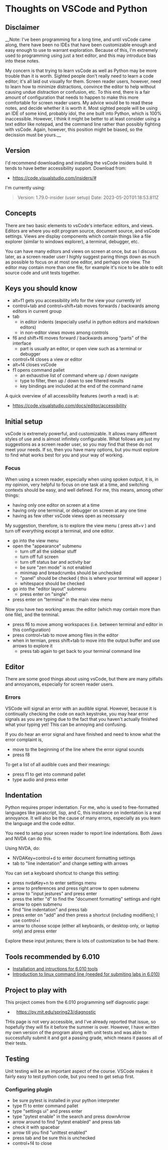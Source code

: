 # Thoughts on VSCode and Python

## Disclaimer


__Note: I've been programming for a long time, and until vsCode came along, there have been no IDEs that have been customizable enough and easy enough to use to warrant exploration. Because of this, I'm extremely used to programming using just a text editor, and this may introduce bias into these notes.

My concern is that trying to learn vsCode as well as Python may be more trouble than it is worth. Sighted people don't really need to learn a code editor; it's all laid out visually for them. Screen reader users, however, need to learn how to minimize distractions, convince the editor to help without causing undue distraction or confusion, etc.  To this end, there is a fair amount of configuration that needs to happen to make this more comfortable for screen reader users. My advice would be to read these notes, and decide whether it is worth it. Most sighted people will be using an IDE of some kind, probably idol, the one built into Python, which is 100% inaccessible. However, I think it might be better to at least consider using a text editor like notepad, and the command line rather than possibly fighting with vsCode.  Again, however, this position might be biased, so the decission must be yours.__


## Version

I'd recommend downloading and installing the vsCode insiders build. It tends to have better accessibility support. Download from:

- https://code.visualstudio.com/insiders/#

I'm currently using:

>Version: 1.79.0-insider (user setup)
Date: 2023-05-20T01:18:53.811Z



## Concepts

There are two basic elements to vsCode's interface: editors, and views. Editors are where you edit program source, document source, and vsCode settings. Views are display components which contain things like a file explorer (similar to windows explorer), a terminal, debugger, etc.

You can have many editors and views on screen at once, but as I discuss later, as a screen reader user I highly suggest paring things down as much as possible to focus on at most one editor, and perhaps one view. The editor may contain more than one file, for example it's nice to be able to edit source code and unit tests together. 

## Keys you should know

- alt+f1 gets you accessibility info for the view your currently in!
- control+tab and control+shift+tab moves forwards / backwards among editors in current group
- tab
   + in editor indents (especially useful in python editors and markdown editors)   
   + in non-editor views moves among controls
- f6 and shift+f6 moves forward / backwards among "parts" of the interface
   + part is usually an editor, or open view such as a terminal or debugger
- control+f4 closes a view or editor
- alt+f4 closes vsCode
- f1 opens command pallet
    + an exhaustive list of command where up / down navigate
    + type to filter, then up / down to see filtered results
    + key bindings are included at the end of the command name


A quick overview of all accessibility features (worth a read) is at:

- https://code.visualstudio.com/docs/editor/accessibility

## Initial setup

vsCode is extremely powerful, and customizable. It allows many different styles of use and is almost infinitely configurable. What follows are just my suggestions as a screen reader user, so you may find that these do not meet your needs. If so, then you have many options, but you must explore to find what works best for you and your way of working.

### Focus

When using a screen reader, especially when using spoken output, it is, in my opinion, very helpful to focus on one task at a time, and switching contexts should be easy, and well defined. For me, this means, among other things:

- having only one editor on screen at a time
- having only one terminal, or debugger on screen at any one time
- having as few other vsCode views open as necessary

My suggestion, therefore, is to explore the view menu ( press alt+v ) and turn off everything except a terminal, and one editor.

- go into the view menu
- open the "appearance" submenu
   + turn off all the sidebar stuff
    + turn off full screen
    + turn off status bar and activity bar
    + be sure "zen mode" is not enabled
    + minimap and breadcrumbs should be unchecked
    + "panel" should be checked ( this is where your terminal will appear )
    + whitespace should be checked
- go into the "editor layout" submenu
    + press enter on "single"
- press enter on "terminal" in the main view menu

Now you have two working areas: the editor (which may contain more than one file), and the terminal.

- press f6 to move among workspaces (i.e. between terminal and editor in this configuration)
- press control+tab to move among files in the editor
- when in termian, press shift+tab to move into the output buffer and use arrows to explore it
   + press tab again to get back to your terminal command line




## Editor

There are some good things about using vsCode, but there are many pitfalls and annoyances, especially for screen reader users.

### Errors

VSCode will signal an error with an audible signal. However, because it is continually checking the code on each keystroke, you may hear error signals as you are typing due to the fact that you haven't actually finished what your typing yet! This can be annoying and confusing.

If you do hear an error signal and have finished and need to know what the error complaint is, 

- move to the beginning of the line where the error signal sounds
- press f8

To get a list of all audible cues and their meanings:

- press f1 to get into command pallet
- type audio and press enter


## Indentation

Python requires proper indentation. For me, who is used to free-formatted languages like javascript, lisp, and C, this insistance on indentation is a real annoyance. It will also be the cause of many errors, especially as you learn the language and the code editor.

You need to setup your screen reader to report line indentations. Both Jaws and NVDA can do this.

Using NVDA, do:

- NVDAKey+control+d to enter document formatting settings
- tab to "line indentation" and change setting with arrows

You can set a keyboard shortcut to change this setting:

- press nvdaKey+n to enter settings menu
- arrow to preferences and press right arrow to open submenu
- arrow to "input jestures" and press enter
- press the letter "d" to find the "document formatting" settings and right arrow to open submenu
- find "line indentation" and press tab
- press enter on "add" and then press a shortcut (including modifiers); I use control+i
- arrow to choose scope (either all keyboards, or desktop only, or laptop only) and press enter

Explore these input jestures; there is lots of customization to be had there.

## Tools recommended by 6.010

- [Installation and intructions for 6.010 tools](https://py.mit.edu/spring23/info/infrastructure)
- [Introduction to linux command line (needed for submiting labs in 6.010)](  https://py.mit.edu/spring23/readings/command_line)

## Project to play with

This project comes from the 6.010 programming self diagnostic page:

-    https://py.mit.edu/spring23/diagnostic

THis page is not very accessible, and I've already reported that issue, so hopefully they will fix it before the summer is over. However, I have written my own version of the program along with unit tests and was able to successfully submit it and got a passing grade, which means it passes all of their tests. 




## Testing

Unit testing will be an important aspect of the course. VSCode makes it fairly easy to test python code, but you need to get setup first.

### Configuring plugin

- be sure pytest is installed in your python interpreter
- type f1 to enter command pallet
- type "settings ui" and press enter
- type "pytest enable" in the search and press downArrow
- arrow around to find "pytest enabled" and press tab
- check it with spacebar
- arrow till you find "unittest enabled"
- press tab and be sure this is unchecked
- control+f4 to close

